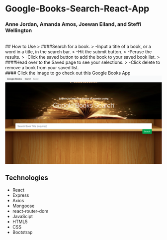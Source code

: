 # Google-Books-Search-React-App
### Anne Jordan, Amanda Amos, Joewan Eiland, and Steffi Wellington
<br>
## How to Use
> ####Search for a book. 
> -Input a title of a book, or a word in a title, in the search bar.
> -Hit the submit button.
> -Peruse the results.
> -Click the saved button to add the book to your saved book list. 
> ####Head over to the Saved page to see your selections. 
> -Click delete to remove a book from your saved list. 
<br>
#### Click the image to go check out this Google Books App
<a href="" target="_blank">
<img src= "client/public/images/GoogleBooks.png">
</a>

 ## Technologies
*  React
*  Express
*  Axios
*  Mongoose
*  react-router-dom
*  JavaScipt
*  HTML5
*  CSS
*  Bootstrap

